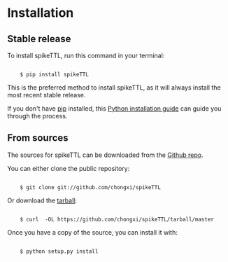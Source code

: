 # Installation


## Stable release

To install spikeTTL, run this command in your terminal:

```batch

    $ pip install spikeTTL
```

This is the preferred method to install spikeTTL, as it will always
install the most recent stable release.

If you don't have [pip](https://pip.pypa.io) installed, this 
[Python installation guide](http://docs.python-guide.org/en/latest/starting/installation/) 
can guide you through the process.


## From sources

The sources for spikeTTL can be downloaded from the 
[Github repo](https://github.com/chongxi/spikeTTL).

You can either clone the public repository:

```batch

    $ git clone git://github.com/chongxi/spikeTTL
```

Or download the [tarball](https://github.com/chongxi/spikeTTL/tarball/master):

```batch

    $ curl  -OL https://github.com/chongxi/spikeTTL/tarball/master
```

Once you have a copy of the source, you can install it with:

```batch

    $ python setup.py install
```
